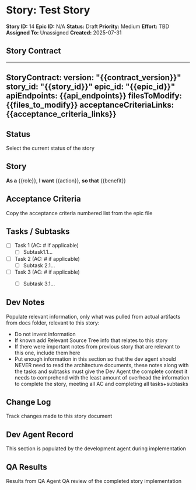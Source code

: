 # Story: Test Story

**Story ID:** 14
**Epic ID:** N/A
**Status:** Draft
**Priority:** Medium
**Effort:** TBD
**Assigned To:** Unassigned
**Created:** 2025-07-31

## Story Contract

---
StoryContract:
  version: "{{contract_version}}"
  story_id: "{{story_id}}"
  epic_id: "{{epic_id}}"
  apiEndpoints: {{api_endpoints}}
  filesToModify: {{files_to_modify}}
  acceptanceCriteriaLinks: {{acceptance_criteria_links}}
---


## Status

Select the current status of the story

## Story

**As a** {{role}},
**I want** {{action}},
**so that** {{benefit}}


## Acceptance Criteria

Copy the acceptance criteria numbered list from the epic file

## Tasks / Subtasks

- [ ] Task 1 (AC: # if applicable)
  - [ ] Subtask1.1...
- [ ] Task 2 (AC: # if applicable)
  - [ ] Subtask 2.1...
- [ ] Task 3 (AC: # if applicable)
  - [ ] Subtask 3.1...


## Dev Notes

Populate relevant information, only what was pulled from actual artifacts from docs folder, relevant to this story:
- Do not invent information
- If known add Relevant Source Tree info that relates to this story
- If there were important notes from previous story that are relevant to this one, include them here
- Put enough information in this section so that the dev agent should NEVER need to read the architecture documents, these notes along with the tasks and subtasks must give the Dev Agent the complete context it needs to comprehend with the least amount of overhead the information to complete the story, meeting all AC and completing all tasks+subtasks


## Change Log

Track changes made to this story document

## Dev Agent Record

This section is populated by the development agent during implementation

## QA Results

Results from QA Agent QA review of the completed story implementation

